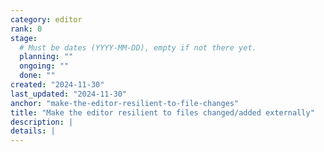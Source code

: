 ```yaml
---
category: editor
rank: 0
stage:
  # Must be dates (YYYY-MM-DD), empty if not there yet.
  planning: ""
  ongoing: ""
  done: ""
created: "2024-11-30"
last_updated: "2024-11-30"
anchor: "make-the-editor-resilient-to-file-changes"
title: "Make the editor resilient to files changed/added externally"
description: |
details: |
---
```

